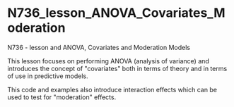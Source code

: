 # N736_lesson_ANOVA_Covariates_Moderation

N736 - lesson and ANOVA, Covariates and Moderation Models

This lesson focuses on performing ANOVA (analysis of variance) and introduces the concept of "covariates" both in terms of theory and in terms of use in predictive models.

This code and examples also introduce interaction effects which can be used to test for "moderation" effects.
